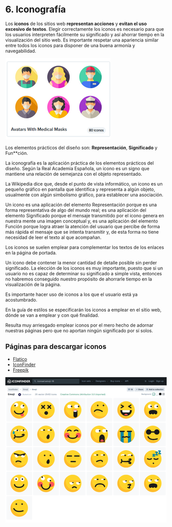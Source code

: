 # 6. Iconografía

Los **iconos** de los sitios web **representan acciones** y **evitan el uso excesivo de textos**. Elegir correctamente los iconos es necesario para que los usuarios interpreten fácilmente su significado y así ahorrar tiempo en la visualización del sitio web. Es importante respetar una apariencia similar entre todos los iconos para disponer de una buena armonía y navegabilidad.

![Iconos](img/06_01_Iconos.png)

Los elementos prácticos del diseño son: **Representación**, **Significado** y Fun**ción.

La iconografía es la aplicación práctica de los elementos prácticos del diseño. Según la Real Academia Española, un icono es un signo que mantiene una relación de semejanza con el objeto representado.

La Wikipedia dice que, desde el punto de vista informático, un icono es un pequeño gráfico en pantalla que identifica y representa a algún objeto, usualmente con algún simbolismo gráfico, para establecer una asociación.

Un icono es una aplicación del elemento Representación porque es una forma representativa de algo del mundo real; es una aplicación del elemento Significado porque el mensaje transmitido por el icono genera en nuestra mente una imagen conceptual y, es una aplicación del elemento Función porque logra atraer la atención del usuario que percibe de forma más rápida el mensaje que se intenta transmitir y, de esta forma no tiene necesidad de leer el texto al que acompañan.

Los iconos se suelen emplear para complementar los textos de los enlaces en la página de portada.

Un icono debe contener la menor cantidad de detalle posible sin perder significado. La elección de los iconos es muy importante, puesto que si un usuario no es capaz de determinar su significado a simple vista, entonces no habremos conseguido nuestro propósito de ahorrarle tiempo en la visualización de la página.

Es importante hacer uso de iconos a los que el usuario está ya acostumbrado.

En la guía de estilos se especificarán los iconos a emplear en el sitio web, dónde se van a emplear y con qué finalidad.

Resulta muy arriesgado emplear iconos por el mero hecho de adornar nuestras páginas pero que no aportan ningún significado por sí solos.

## Páginas para descargar iconos

- [Flatico](https://www.flaticon.es/)
- [IconFinder](https://www.iconfinder.com/free_icons)
- [Freepik](https://www.freepik.es/iconos-populares)

![Iconos](img/06_02_Iconos.png)